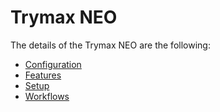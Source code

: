 # Trymax NEO

The details of the Trymax NEO are the following:
* [Configuration](/AMSOsram/techspec>connectiot>iotequipmenttypes>TrymaxNEO>TrymaxNEO-Configuration)
* [Features](/AMSOsram/techspec>connectiot>iotequipmenttypes>TrymaxNEO>TrymaxNEO-Features)
* [Setup](/AMSOsram/techspec>connectiot>iotequipmenttypes>TrymaxNEO>TrymaxNEO-Setup)
* [Workflows](/AMSOsram/techspec>connectiot>iotequipmenttypes>TrymaxNEO>TrymaxNEO-Workflows)


